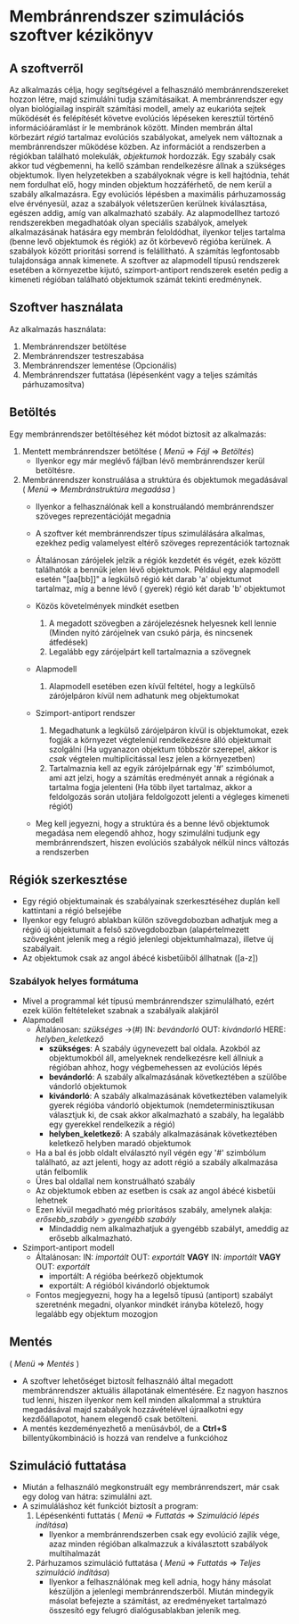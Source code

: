 # Membránrendszer szimulációs szoftver kézikönyv

## A szoftverről

Az alkalmazás célja, hogy segítségével a felhasználó membránrendszereket hozzon létre, majd szimulálni tudja
számításaikat. A membránrendszer egy olyan biológiailag inspirált számítási modell, amely az eukarióta sejtek működését
és felépítését követve evolúciós lépéseken keresztül történő információáramlást ír le membránok között. Minden membrán
által körbezárt *régió* tartalmaz evolúciós szabályokat, amelyek nem változnak a membránrendszer működése közben. Az
információt a rendszerben a régiókban található molekulák, *objektumok* hordozzák. Egy szabály csak akkor tud
végbemenni, ha kellő számban rendelkezésre állnak a szükséges objektumok. Ilyen helyzetekben a szabályoknak végre is
kell hajtódnia, tehát nem fordulhat elő, hogy minden objektum hozzáférhető, de nem kerül a szabály alkalmazásra. Egy
evolúciós lépésben a maximális párhuzamosság elve érvényesül, azaz a szabályok véletszerűen kerülnek kiválasztása,
egészen addig, amíg van alkalmazható szabály. Az alapmodellhez tartozó rendszerekben megadhatóak olyan speciális
szabályok, amelyek alkalmazásának hatására egy membrán feloldódhat, ilyenkor teljes tartalma (benne levő objektumok és
régiók) az őt körbevevő régióba kerülnek. A szabályok között prioritási sorrend is felállítható. A számítás legfontosabb
tulajdonsága annak kimenete. A szoftver az alapmodell típusú rendszerek esetében a környezetbe kijutó, szimport-antiport
rendszerek esetén pedig a kimeneti régióban található objektumok számát tekinti eredménynek.

## Szoftver használata

Az alkalmazás használata:

1. Membránrendszer betöltése
2. Membránrendszer testreszabása
3. Membránrendszer lementése (Opcionális)
4. Membránrendszer futtatása (lépésenként vagy a teljes számítás párhuzamosítva)

## Betöltés

Egy membránrendszer betöltéséhez két módot biztosít az alkalmazás:

1. Mentett membránrendszer betöltése ( *Menü* => *Fájl* => *Betöltés*)
    - Ilyenkor egy már meglévő fájlban lévő membránrendszer kerül betöltésre.
2. Membránrendszer konstruálása a struktúra és objektumok megadásával ( *Menü* => *Membránstruktúra megadása* )
    - Ilyenkor a felhasználónak kell a konstruálandó membránrendszer szöveges reprezentációját megadnia
    - A szoftver két membránrendszer típus szimulálására alkalmas, ezekhez pedig valamelyest eltérő szöveges
      reprezentációk tartoznak
    - Általánosan zárójelek jelzik a régiók kezdetét és végét, ezek között találhatók a bennük jelen lévő objektumok.
      Például egy alapmodell esetén "[aa[bb]]" a legkülső régió két darab 'a' objektumot tartalmaz, míg a benne lévő (
      gyerek) régió két darab 'b' objektumot
    - Közös követelmények mindkét esetben
        1. A megadott szövegben a zárójelezésnek helyesnek kell lennie (Minden nyitó zárójelnek van csukó párja, és
           nincsenek átfedések)
        2. Legalább egy zárójelpárt kell tartalmaznia a szövegnek

    - Alapmodell
        1. Alapmodell esetében ezen kívül feltétel, hogy a legkülső zárójelpáron kívül nem adhatunk meg objektumokat
    - Szimport-antiport rendszer
        1. Megadhatunk a legkülső zárójelpáron kívül is objektumokat, ezek fogják a környezet végtelenül rendelkezésre
           álló objektumait szolgálni (Ha ugyanazon objektum többször szerepel, akkor is *csak* végtelen
           multiplicitással lesz jelen a környezetben)
        2. Tartalmaznia kell az egyik zárójelpárnak egy '#' szimbólumot, ami azt jelzi, hogy a számítás eredményét annak
           a régiónak a tartalma fogja jelenteni (Ha több ilyet tartalmaz, akkor a feldolgozás során utoljára
           feldolgozott jelenti a végleges kimeneti régiót)
    - Meg kell jegyezni, hogy a struktúra és a benne lévő objektumok megadása nem elegendő ahhoz, hogy szimulálni
      tudjunk egy membránrendszert, hiszen evolúciós szabályok nélkül nincs változás a rendszerben

## Régiók szerkesztése

- Egy régió objektumainak és szabályainak szerkesztéséhez duplán kell kattintani a régió belsejébe
- Ilyenkor egy felugró ablakban külön szövegdobozban adhatjuk meg a régió új objektumait a felső szövegdobozban
  (alapértelmezett szövegként jelenik meg a régió jelenlegi objektumhalmaza), illetve új szabályait.
- Az objektumok csak az angol ábécé kisbetűiből állhatnak ([a-z])

### Szabályok helyes formátuma

- Mivel a programmal két típusú membránrendszer szimulálható, ezért ezek külön feltételeket szabnak a szabályaik
  alakjáról
- Alapmodell
    - Általánosan:
      *szükséges* ->(#) IN: *bevándorló* OUT: *kivándorló* HERE: *helyben_keletkező*
        - __szükséges__: A szabály úgynevezett bal oldala. Azokból az objektumokból áll, amelyeknek rendelkezésre kell állniuk a
           régióban ahhoz, hogy végbemehessen az evolúciós lépés
        - __bevándorló__: A szabály alkalmazásának következtében a szülőbe vándorló objektumok
        - __kivándorló__: A szabály alkalmazásának következtében valamelyik gyerek régióba vándorló objektumok (nemdeterminisztikusan
           választjuk ki, de csak akkor alkalmazható a szabály, ha legalább egy gyerekkel rendelkezik a régió)
        - __helyben_keletkező__: A szabály alkalmazásának következtében keletkező helyben maradó objektumok
    - Ha a bal és jobb oldalt elválasztó nyíl végén egy '#' szimbólum található, az azt jelenti, hogy az adott régió a
      szabály alkalmazása után felbomlik
    - Üres bal oldallal nem konstruálható szabály
    - Az objektumok ebben az esetben is csak az angol ábécé kisbetűi lehetnek
    - Ezen kívül megadható még prioritásos szabály, amelynek alakja:
      *erősebb_szabály* > *gyengébb szabály*
        - Mindaddig nem alkalmazhatjuk a gyengébb szabályt, ameddig az erősebb alkalmazható.
- Szimport-antiport modell
    - Általánosan:
      IN: *importált* OUT: *exportált* **VAGY** IN: *importált* **VAGY** OUT: *exportált*
        - importált: A régióba beérkező objektumok
        - exportált: A régióból kivándorló objektumok
    - Fontos megjegyezni, hogy ha a legelső típusú (antiport) szabályt szeretnénk megadni, olyankor mindkét irányba
      kötelező, hogy legalább egy objektum mozogjon

## Mentés

( *Menü* => *Mentés* )

- A szoftver lehetőséget biztosít felhasználó által megadott membránrendszer aktuális állapotának elmentésére. Ez nagyon
  hasznos tud lenni, hiszen ilyenkor nem kell minden alkalommal a struktúra megadásával majd szabályok hozzávételével
  újraalkotni egy kezdőállapotot, hanem elegendő csak betölteni.
- A mentés kezdeményezhető a menüsávból, de a **Ctrl+S** billentyűkombináció is hozzá van rendelve a funkcióhoz

## Szimuláció futtatása

- Miután a felhasználó megkonstruált egy membránrendszert, már csak egy dolog van hátra: szimulálni azt.
- A szimuláláshoz két funkciót biztosít a program:
    1. Lépésenkénti futtatás ( *Menü* => *Futtatás* => *Szimuláció lépés indítása*)
        - Ilyenkor a membránrendszerben csak egy evolúció zajlik vége, azaz minden régióban alkalmazzuk a kiválasztott
          szabályok multihalmazát
    2. Párhuzamos szimuláció futtatása ( *Menü* => *Futtatás* => *Teljes szimuláció indítása*)
        - Ilyenkor a felhasználónak meg kell adnia, hogy hány másolat készüljön a jelenlegi membránrendszerből. Miután
          mindegyik másolat befejezte a számítást, az eredményeket tartalmazó összesító egy felugró dialógusablakban
          jelenik meg.

